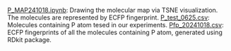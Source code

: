 [P_MAP241018.ipynb](P_MAP241018.ipynb): Drawing the molecular map via TSNE visualization. The molecules are represented by ECFP fingerprint.
[P_test_0625.csv](P_test_0625.csv): Molecules containing P atom tesed in our experiments.
[Pfp_20241018.csv](Pfp_20241018.csv): ECFP fingerprints of all the molecules containing P atom, generated using RDkit package.
